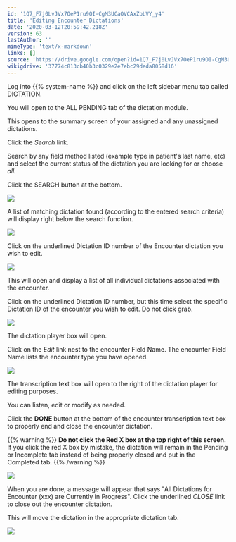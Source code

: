```yaml
---
id: '1Q7_F7j0LvJVx7OeP1ru9OI-CgM3UCaOVCAxZbLVY_y4'
title: 'Editing Encounter Dictations'
date: '2020-03-12T20:59:42.218Z'
version: 63
lastAuthor: ''
mimeType: 'text/x-markdown'
links: []
source: 'https://drive.google.com/open?id=1Q7_F7j0LvJVx7OeP1ru9OI-CgM3UCaOVCAxZbLVY_y4'
wikigdrive: '37774c813cb40b3c0329e2e7ebc29deda8058d16'
---
```

Log into {{% system-name %}} and click on the left sidebar menu tab called DICTATION.

You will open to the ALL PENDING tab of the dictation module.

This opens to the summary screen of your assigned and any unassigned dictations.

Click the *Search* link.

Search by any field method listed (example type in patient's last name, etc) and select the current status of the dictation you are looking for or choose *all.*

Click the SEARCH button at the bottom.

![](../editing-encounter-dictations.assets/619908842ecca981bd6c237757c1f5ba.png)

A list of matching dictation found (according to the entered search criteria) will display right below the search function.

![](../editing-encounter-dictations.assets/32cf350fe3d642a62deb7d5f35248ba0.png)

Click on the underlined Dictation ID number of the Encounter dictation you wish to edit.

![](../editing-encounter-dictations.assets/32cf350fe3d642a62deb7d5f35248ba0.png)

This will open and display a list of all individual dictations associated with the encounter.

Click on the underlined Dictation ID number, but this time select the specific Dictation ID of the encounter you wish to edit. Do not click grab.

![](../editing-encounter-dictations.assets/4413b1f5bfdd795e50d7b6b34008c256.png)

The dictation player box will open.

Click on the *Edit* link nest to the encounter Field Name. The encounter Field Name lists the encounter type you have opened.

![](../editing-encounter-dictations.assets/6d3b816058d07ac9977082f7b24bd5aa.png)

The transcription text box will open to the right of the dictation player for editing purposes.

You can listen, edit or modify as needed.

Click the **DONE** button at the bottom of the encounter transcription text box to properly end and close the encounter dictation.

{{% warning %}}
**Do not click the Red X box at the top right of this screen.** If you click the red X box by mistake, the dictation will remain in the Pending or Incomplete tab instead of being properly closed and put in the Completed tab.
{{% /warning %}}

![](../editing-encounter-dictations.assets/b9750bdcf556038f61a78cf3647640f2.png)

When you are done, a message will appear that says "All Dictations for Encounter (xxx) are Currently in Progress". Click the underlined *CLOSE* link to close out the encounter dictation.

This will move the dictation in the appropriate dictation tab.

![](../editing-encounter-dictations.assets/6dcebe39b85375135c22451f18b8702f.png)
